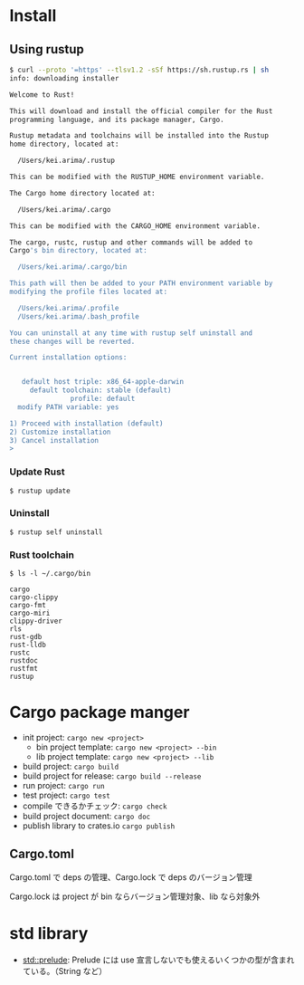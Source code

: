 Install
=

## Using rustup

```bash
$ curl --proto '=https' --tlsv1.2 -sSf https://sh.rustup.rs | sh
info: downloading installer

Welcome to Rust!

This will download and install the official compiler for the Rust
programming language, and its package manager, Cargo.

Rustup metadata and toolchains will be installed into the Rustup
home directory, located at:

  /Users/kei.arima/.rustup

This can be modified with the RUSTUP_HOME environment variable.

The Cargo home directory located at:

  /Users/kei.arima/.cargo

This can be modified with the CARGO_HOME environment variable.

The cargo, rustc, rustup and other commands will be added to
Cargo's bin directory, located at:

  /Users/kei.arima/.cargo/bin

This path will then be added to your PATH environment variable by
modifying the profile files located at:

  /Users/kei.arima/.profile
  /Users/kei.arima/.bash_profile

You can uninstall at any time with rustup self uninstall and
these changes will be reverted.

Current installation options:


   default host triple: x86_64-apple-darwin
     default toolchain: stable (default)
               profile: default
  modify PATH variable: yes

1) Proceed with installation (default)
2) Customize installation
3) Cancel installation
>
```

### Update Rust

```
$ rustup update
```

### Uninstall

```
$ rustup self uninstall
```

### Rust toolchain

```
$ ls -l ~/.cargo/bin

cargo
cargo-clippy
cargo-fmt
cargo-miri
clippy-driver
rls
rust-gdb
rust-lldb
rustc
rustdoc
rustfmt
rustup
```


Cargo package manger
=

- init project: `cargo new <project>`
  - bin project template: `cargo new <project> --bin`
  - lib project template: `cargo new <project> --lib`
- build project: `cargo build`
- build project for release: `cargo build --release`
- run project: `cargo run`
- test project: `cargo test`
- compile できるかチェック: `cargo check`
- build project document: `cargo doc`
- publish library to crates.io `cargo publish`

## Cargo.toml
Cargo.toml で deps の管理、Cargo.lock で deps のバージョン管理

Cargo.lock は project が bin ならバージョン管理対象、lib なら対象外


std library
=

- [std::prelude](https://doc.rust-lang.org/std/prelude/index.html): Prelude には use 宣言しないでも使えるいくつかの型が含まれている。（String など）
